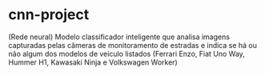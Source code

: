 # cnn-project
(Rede neural) Modelo classificador inteligente que analisa imagens capturadas pelas câmeras de monitoramento de estradas e indica se há ou não algum dos modelos de veículo listados (Ferrari Enzo, Fiat Uno Way, Hummer H1, Kawasaki Ninja e Volkswagen Worker) 

